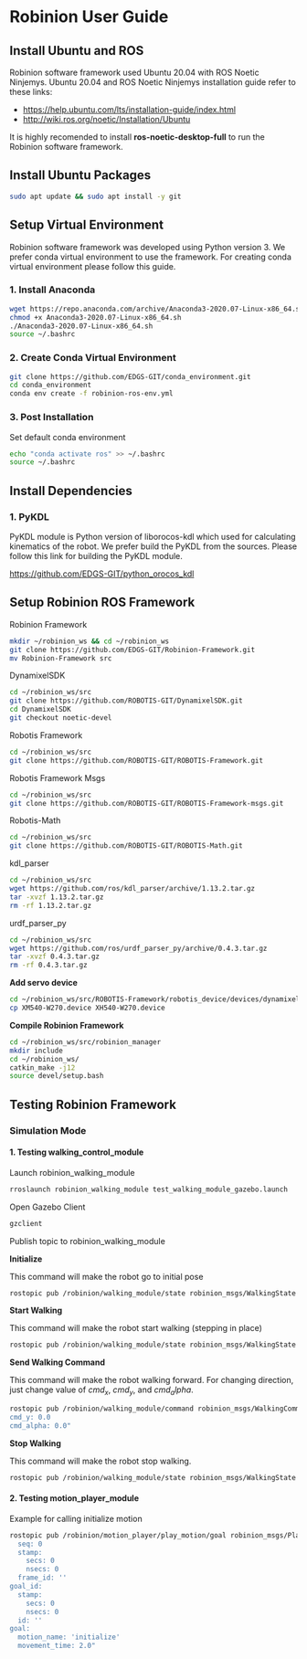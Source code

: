 # Robinion User Guide

## Install Ubuntu and ROS

Robinion software framework used Ubuntu 20.04 with ROS Noetic Ninjemys. Ubuntu 20.04 and ROS Noetic Ninjemys installation guide refer to these links:

* https://help.ubuntu.com/lts/installation-guide/index.html
* http://wiki.ros.org/noetic/Installation/Ubuntu

It is highly recomended to install **ros-noetic-desktop-full** to run the Robinion software framework.


## Install Ubuntu Packages

```bash
sudo apt update && sudo apt install -y git
```

## Setup Virtual Environment

Robinion software framework was developed using Python version 3. We prefer conda virtual environment to use the framework. For creating conda virtual environment please follow this guide.


### 1. Install Anaconda

```bash
wget https://repo.anaconda.com/archive/Anaconda3-2020.07-Linux-x86_64.sh
chmod +x Anaconda3-2020.07-Linux-x86_64.sh
./Anaconda3-2020.07-Linux-x86_64.sh
source ~/.bashrc
```

### 2. Create Conda Virtual Environment

```bash
git clone https://github.com/EDGS-GIT/conda_environment.git
cd conda_environment
conda env create -f robinion-ros-env.yml
```

### 3. Post Installation

Set default conda environment

```bash
echo "conda activate ros" >> ~/.bashrc
source ~/.bashrc
```

## Install Dependencies

### 1. PyKDL

PyKDL module is Python version of liborocos-kdl which used for calculating kinematics of the robot. We prefer build the PyKDL from the sources. Please follow this link for building the PyKDL module.

https://github.com/EDGS-GIT/python_orocos_kdl

## Setup Robinion ROS Framework

Robinion Framework

```bash
mkdir ~/robinion_ws && cd ~/robinion_ws
git clone https://github.com/EDGS-GIT/Robinion-Framework.git
mv Robinion-Framework src
```

DynamixelSDK

```bash
cd ~/robinion_ws/src
git clone https://github.com/ROBOTIS-GIT/DynamixelSDK.git
cd DynamixelSDK 
git checkout noetic-devel
```

Robotis Framework

```bash
cd ~/robinion_ws/src
git clone https://github.com/ROBOTIS-GIT/ROBOTIS-Framework.git
```

Robotis Framework Msgs

```bash
cd ~/robinion_ws/src
git clone https://github.com/ROBOTIS-GIT/ROBOTIS-Framework-msgs.git
```

Robotis-Math

```bash
cd ~/robinion_ws/src
git clone https://github.com/ROBOTIS-GIT/ROBOTIS-Math.git
```

kdl_parser

```bash
cd ~/robinion_ws/src
wget https://github.com/ros/kdl_parser/archive/1.13.2.tar.gz
tar -xvzf 1.13.2.tar.gz
rm -rf 1.13.2.tar.gz
```

urdf_parser_py

```bash
cd ~/robinion_ws/src
wget https://github.com/ros/urdf_parser_py/archive/0.4.3.tar.gz
tar -xvzf 0.4.3.tar.gz
rm -rf 0.4.3.tar.gz
```

**Add servo device**

```bash
cd ~/robinion_ws/src/ROBOTIS-Framework/robotis_device/devices/dynamixel
cp XM540-W270.device XH540-W270.device
```

**Compile Robinion Framework**

```bash
cd ~/robinion_ws/src/robinion_manager
mkdir include
cd ~/robinion_ws/
catkin_make -j12
source devel/setup.bash
```

## Testing Robinion Framework

### Simulation Mode

#### 1. Testing walking_control_module

Launch robinion_walking_module

```bash
rroslaunch robinion_walking_module test_walking_module_gazebo.launch
```

Open Gazebo Client

```bash
gzclient
```

Publish topic to robinion_walking_module

**Initialize**

This command will make the robot go to initial pose

```bash
rostopic pub /robinion/walking_module/state robinion_msgs/WalkingState "state: 'init'"
```

**Start Walking**

This command will make the robot start walking (stepping in place)

```bash
rostopic pub /robinion/walking_module/state robinion_msgs/WalkingState "state: 'start'"
```

**Send Walking Command**

This command will make the robot walking forward. For changing direction, just change value of $cmd_x$, $cmd_y$, and $cmd_alpha$.

```bash
rostopic pub /robinion/walking_module/command robinion_msgs/WalkingCommand "cmd_x: 0.05
cmd_y: 0.0 
cmd_alpha: 0.0"
```

**Stop Walking**

This command will make the robot stop walking.

```bash
rostopic pub /robinion/walking_module/state robinion_msgs/WalkingState "state: 'stop'"
```

#### 2. Testing motion_player_module

Example for calling initialize motion

```bash
rostopic pub /robinion/motion_player/play_motion/goal robinion_msgs/PlayMotionActionGoal "header:
  seq: 0
  stamp:
    secs: 0
    nsecs: 0
  frame_id: ''
goal_id:
  stamp:
    secs: 0
    nsecs: 0
  id: ''
goal:
  motion_name: 'initialize'
  movement_time: 2.0"
```
